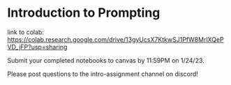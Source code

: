 # Introduction to Prompting

link to colab: https://colab.research.google.com/drive/13gyUcsX7KtkwSJ1PfW8MrlXQePVD_jFP?usp=sharing

Submit your completed notebooks to canvas by 11:59PM on 1/24/23.

Please post questions to the intro-assignment channel on discord!